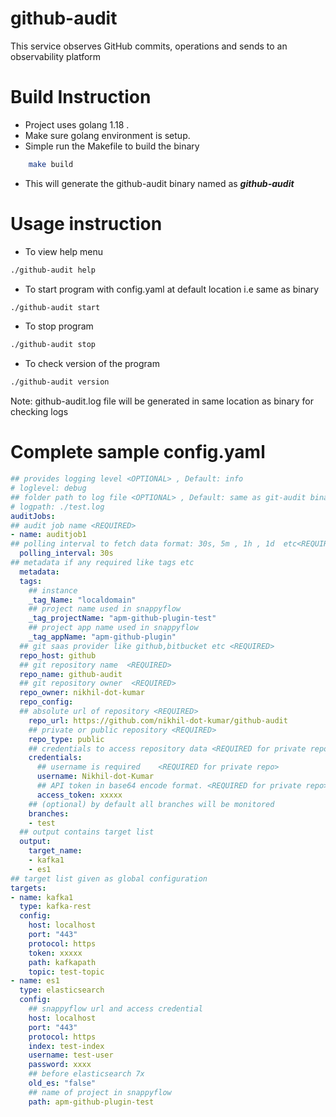 # github-audit
This service observes GitHub commits, operations and sends to an observability platform


# Build Instruction
- Project uses golang 1.18 . 
- Make sure golang environment is setup.
- Simple run the Makefile to build the binary
```bash
    make build
```
- This will generate the github-audit binary named as ***github-audit***

# Usage instruction
- To view help menu 
```bash
./github-audit help
```

- To start program with config.yaml at default location i.e same as binary
```bash
./github-audit start 
```

- To stop program
```bash
./github-audit stop
```

- To check version of the program
```bash
./github-audit version
```
Note: github-audit.log file will be generated in same location as binary for checking logs

# Complete sample config.yaml
```yaml
## provides logging level <OPTIONAL> , Default: info
# loglevel: debug
## folder path to log file <OPTIONAL> , Default: same as git-audit binary location 
# logpath: ./test.log 
auditJobs:
## audit job name <REQUIRED>
- name: auditjob1
## polling interval to fetch data format: 30s, 5m , 1h , 1d  etc<REQUIRED> , Default: 5m  
  polling_interval: 30s 
## metadata if any required like tags etc
  metadata:
  tags:
    ## instance
    _tag_Name: "localdomain"
    ## project name used in snappyflow
    _tag_projectName: "apm-github-plugin-test"
    ## project app name used in snappyflow
    _tag_appName: "apm-github-plugin"
  ## git saas provider like github,bitbucket etc <REQUIRED>
  repo_host: github
  ## git repository name  <REQUIRED>
  repo_name: github-audit
  ## git repository owner  <REQUIRED>
  repo_owner: nikhil-dot-kumar  
  repo_config:
  ## absolute url of repository <REQUIRED>
    repo_url: https://github.com/nikhil-dot-kumar/github-audit
    ## private or public repository <REQUIRED>
    repo_type: public      
    ## credentials to access repository data <REQUIRED for private repo>
    credentials:  
      ## username is required    <REQUIRED for private repo>
      username: Nikhil-dot-Kumar  
      ## API token in base64 encode format. <REQUIRED for private repo> , cannot be empty
      access_token: xxxxx
    ## (optional) by default all branches will be monitored
    branches:
    - test
  ## output contains target list
  output:   
    target_name:
    - kafka1
    - es1
## target list given as global configuration
targets:    
- name: kafka1
  type: kafka-rest
  config:
    host: localhost
    port: "443"
    protocol: https
    token: xxxxx
    path: kafkapath
    topic: test-topic
- name: es1
  type: elasticsearch
  config:
    ## snappyflow url and access credential 
    host: localhost
    port: "443"
    protocol: https
    index: test-index
    username: test-user
    password: xxxx
    ## before elasticsearch 7x
    old_es: "false"
    ## name of project in snappyflow
    path: apm-github-plugin-test
```
